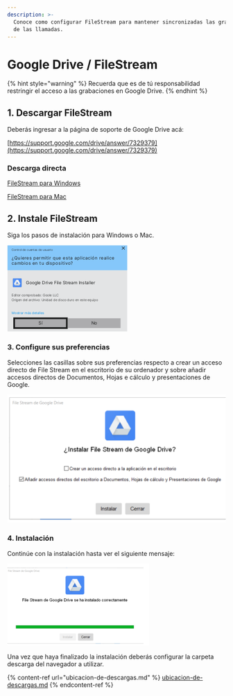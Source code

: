 ```yaml
---
description: >-
  Conoce como configurar FileStream para mantener sincronizadas las grabaciones
  de las llamadas.
---
```


# Google Drive / FileStream

{% hint style="warning" %}
Recuerda que es de tú responsabilidad restringir el acceso a las grabaciones en Google Drive.
{% endhint %}

## 1. Descargar FileStream

Deberás ingresar a la página de soporte de Google Drive acá:

[https://support.google.com/drive/answer/7329379](https://support.google.com/drive/answer/7329379)

### Descarga directa

[FileStream para Windows](https://dl.google.com/drive-file-stream/GoogleDriveSetup.exe)

[FileStream para Mac](https://dl.google.com/drive-file-stream/GoogleDrive.dmg)

## 2. Instale FileStream

Siga los pasos de instalación para Windows o Mac.

![Vista de instalación en Windows](<../../.gitbook/assets/image (25).png>)

### 3. Configure sus preferencias

Selecciones las casillas sobre sus preferencias respecto a crear un acceso directo de File Stream en el escritorio de su ordenador y sobre añadir accesos directos de Documentos, Hojas e cálculo y presentaciones de Google.

![Vista de preferencias](<../../.gitbook/assets/image (72).png>)

### 4. Instalación

Continúe con la instalación hasta ver el siguiente mensaje:

![Vista de instalación finalizada](<../../.gitbook/assets/image (51).png>)

Una vez que haya finalizado la instalación deberás configurar la carpeta descarga del navegador a utilizar.

{% content-ref url="ubicacion-de-descargas.md" %}
[ubicacion-de-descargas.md](ubicacion-de-descargas.md)
{% endcontent-ref %}
